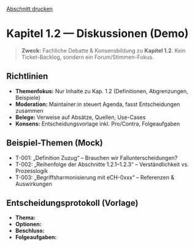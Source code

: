[Abschnitt drucken](kap-1-2_discussions_print.md)

# Kapitel 1.2 — Diskussionen (Demo)

> **Zweck:** Fachliche Debatte & Konsensbildung zu **Kapitel 1.2**. Kein Ticket-Backlog, sondern ein Forum/Stimmen-Fokus.

## Richtlinien
- **Themenfokus:** Nur Inhalte zu Kap. 1.2 (Definitionen, Abgrenzungen, Beispiele)
- **Moderation:** Maintainer:in steuert Agenda, fasst Entscheidungen zusammen
- **Belege:** Verweise auf Absätze, Quellen, Use-Cases
- **Konsens:** Entscheidungsvorlage inkl. Pro/Contra, Folgeaufgaben

## Beispiel-Themen (Mock)
- T-001: „Definition Zuzug“ – Brauchen wir Fallunterscheidungen?
- T-002: „Reihenfolge der Abschnitte 1.2.1–1.2.3“ – Verständlichkeit vs. Prozesslogik
- T-003: „Begriffsharmonisierung mit eCH-0xxx“ – Referenzen & Auswirkungen

## Entscheidungsprotokoll (Vorlage)
- **Thema:** 
- **Optionen:** 
- **Beschluss:** 
- **Folgeaufgaben:**